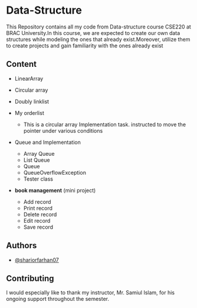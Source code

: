 
# Data-Structure
This Repository contains all my code from Data-structure course CSE220 at BRAC University.In this course, we are expected to create our own data structures while modeling the ones that already exist.Moreover, utilize them to create projects and gain familiarity with the ones already exist



## Content

- LinearArray

- Circular array

- Doubly linklist

- My orderlist
    - This is a circular array Implementation task. instructed to move the pointer under various conditions 

- Queue and Implementation
    - Array Queue
    - List Queue 
    - Queue 
    - QueueOverflowException
    - Tester class
- **book management** (mini project)
    - Add record 
    - Print record
    - Delete record
    - Edit record
    - Save record
## Authors

- [@shariorfarhan07](https://github.com/shariorfarhan07)


## Contributing

I would especially like to thank my instructor, Mr. Samiul Islam, for his ongoing support throughout the semester.

